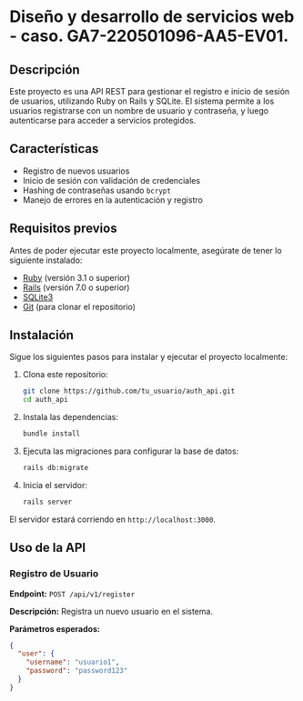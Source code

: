 # Diseño y desarrollo de servicios web - caso. GA7-220501096-AA5-EV01.

## Descripción

Este proyecto es una API REST para gestionar el registro e inicio de sesión de usuarios, utilizando Ruby on Rails y SQLite. El sistema permite a los usuarios registrarse con un nombre de usuario y contraseña, y luego autenticarse para acceder a servicios protegidos.

## Características

- Registro de nuevos usuarios
- Inicio de sesión con validación de credenciales
- Hashing de contraseñas usando `bcrypt`
- Manejo de errores en la autenticación y registro

## Requisitos previos

Antes de poder ejecutar este proyecto localmente, asegúrate de tener lo siguiente instalado:

- [Ruby](https://www.ruby-lang.org/es/) (versión 3.1 o superior)
- [Rails](https://rubyonrails.org/) (versión 7.0 o superior)
- [SQLite3](https://www.sqlite.org/index.html)
- [Git](https://git-scm.com/) (para clonar el repositorio)

## Instalación

Sigue los siguientes pasos para instalar y ejecutar el proyecto localmente:

1. Clona este repositorio:
    ```bash
    git clone https://github.com/tu_usuario/auth_api.git
    cd auth_api
    ```

2. Instala las dependencias:
    ```bash
    bundle install
    ```

3. Ejecuta las migraciones para configurar la base de datos:
    ```bash
    rails db:migrate
    ```

4. Inicia el servidor:
    ```bash
    rails server
    ```

El servidor estará corriendo en `http://localhost:3000`.

## Uso de la API

### Registro de Usuario

**Endpoint:** `POST /api/v1/register`

**Descripción:** Registra un nuevo usuario en el sistema.

**Parámetros esperados:**

```json
{
  "user": {
    "username": "usuario1",
    "password": "password123"
  }
}